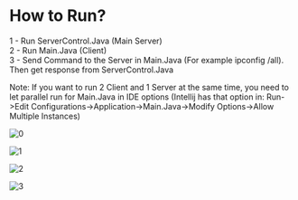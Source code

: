 # How to Run?

1 - Run ServerControl.Java (Main Server)<br/>
2 - Run Main.Java (Client) <br/>
3 - Send Command to the Server in Main.Java (For example ipconfig /all). Then get response from ServerControl.Java

Note: If you want to run 2 Client and 1 Server at the same time, you need to let parallel run for Main.Java in IDE options (Intellij has that option in: Run->Edit Configurations->Application->Main.Java->Modify Options->Allow Multiple Instances)


![0](https://i.ibb.co/yqg4Mfk/Ekran-Al-nt-s.png)

![1](https://i.ibb.co/4tF8nMD/1.png)

![2](https://i.ibb.co/cgh95dg/2.png)

![3](https://i.ibb.co/j8SwCC7/DB.png)

